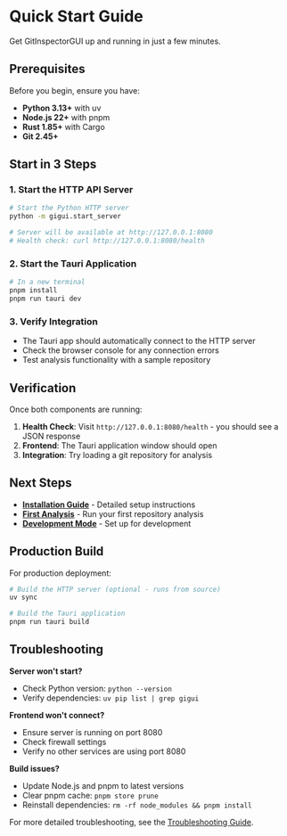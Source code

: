 # Quick Start Guide

Get GitInspectorGUI up and running in just a few minutes.

## Prerequisites

Before you begin, ensure you have:

-   **Python 3.13+** with uv
-   **Node.js 22+** with pnpm
-   **Rust 1.85+** with Cargo
-   **Git 2.45+**

## Start in 3 Steps

### 1. Start the HTTP API Server

```bash
# Start the Python HTTP server
python -m gigui.start_server

# Server will be available at http://127.0.0.1:8080
# Health check: curl http://127.0.0.1:8080/health
```

### 2. Start the Tauri Application

```bash
# In a new terminal
pnpm install
pnpm run tauri dev
```

### 3. Verify Integration

-   The Tauri app should automatically connect to the HTTP server
-   Check the browser console for any connection errors
-   Test analysis functionality with a sample repository

## Verification

Once both components are running:

1. **Health Check**: Visit `http://127.0.0.1:8080/health` - you should see a JSON response
2. **Frontend**: The Tauri application window should open
3. **Integration**: Try loading a git repository for analysis

## Next Steps

-   **[Installation Guide](installation.md)** - Detailed setup instructions
-   **[First Analysis](first-analysis.md)** - Run your first repository analysis
-   **[Development Mode](../development/development-mode.md)** - Set up for development

## Production Build

For production deployment:

```bash
# Build the HTTP server (optional - runs from source)
uv sync

# Build the Tauri application
pnpm run tauri build
```

## Troubleshooting

**Server won't start?**

-   Check Python version: `python --version`
-   Verify dependencies: `uv pip list | grep gigui`

**Frontend won't connect?**

-   Ensure server is running on port 8080
-   Check firewall settings
-   Verify no other services are using port 8080

**Build issues?**

-   Update Node.js and pnpm to latest versions
-   Clear pnpm cache: `pnpm store prune`
-   Reinstall dependencies: `rm -rf node_modules && pnpm install`

For more detailed troubleshooting, see the [Troubleshooting Guide](../development/troubleshooting.md).
